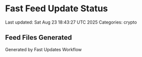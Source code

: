 # Fast Feed Update Status
Last updated: Sat Aug 23 18:43:27 UTC 2025
Categories: crypto

## Feed Files Generated

Generated by Fast Updates Workflow

